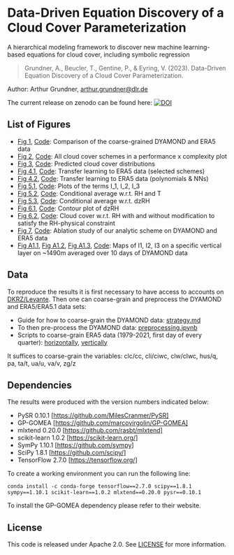 # Data-Driven Equation Discovery of a Cloud Cover Parameterization
A hierarchical modeling framework to discover new machine learning-based equations for cloud cover, including symbolic regression

> Grundner, A., Beucler, T., Gentine, P., & Eyring, V. (2023). Data-Driven Equation Discovery of a Cloud Cover Parameterization.

Author: Arthur Grundner, [arthur.grundner@dlr.de](mailto:arthur.grundner@dlr.de)

The current release on zenodo can be found here: [![DOI](https://zenodo.org/badge/616471061.svg)](https://zenodo.org/badge/latestdoi/616471061)

## List of Figures

- [Fig 1](sec2_data/era5_dyamond_comp_4_vars.pdf), [Code](sec2_data/analyze_data.ipynb): Comparison of the coarse-grained DYAMOND and ERA5 data
- [Fig 2](sec5_results/sec512_balancing_performance_and_complexity/performance_vs_complexity_logscale_pysr_fixed.pdf), [Code](sec5_results/sec512_balancing_performance_and_complexity/combine_results_dyamond.ipynb): All cloud cover schemes in a performance x complexity plot
- [Fig 3](sec5_results/sec52_split_by_cloud_regimes/distributions_selected_schemes_pd.pdf), [Code](sec5_results/sec52_split_by_cloud_regimes/combining_selected_distributions.ipynb): Predicted cloud cover distributions
- [Fig 4.1](sec5_results/sec53_transferability_to_era5/era5_1979-2021/tf_main_scatter.pdf), [Code](sec5_results/sec53_transferability_to_era5/combine_results.ipynb): Transfer learning to ERA5 data (selected schemes)
- [Fig 4.2](sec5_results/sec53_transferability_to_era5/era5_1979-2021/tf_add_scatter.pdf), [Code](sec5_results/sec53_transferability_to_era5/combine_results.ipynb): Transfer learning to ERA5 data (polynomials & NNs)
- [Fig 5.1](sec6_physical_interpretation/I1_I2_I3.pdf), [Code](sec6_physical_interpretation/optimize_coefs_EQ4_check_physical_eqns.ipynb): Plots of the terms I_1, I_2, I_3
- [Fig 5.2](sec6_physical_interpretation/rh_and_T_vs_cl_area.pdf), [Code](sec6_physical_interpretation/analyzing_eqns.ipynb): Conditional average w.r.t. RH and T
- [Fig 5.3](sec6_physical_interpretation/rh_z_vs_cl_area_new.pdf), [Code](sec6_physical_interpretation/analyzing_eqns.ipynb): Conditional average w.r.t. dzRH
- [Fig 6.1](sec6_physical_interpretation/derivative_of_f_wrt_rh.pdf), [Code](sec6_physical_interpretation/dzRH_contour_plot.ipynb): Contour plot of dzRH
- [Fig 6.2](sec6_physical_interpretation/RH_vs_cl_area_mod.pdf), [Code](sec6_physical_interpretation/pdp_plot_rh.ipynb): Cloud cover w.r.t. RH with and without modification to satisfy the RH-physical constraint
- [Fig 7](sec6_physical_interpretation/ablation_study_dyamond/dyamond_era5_ablation_study_results.pdf), [Code](sec6_physical_interpretation/ablation_study_dyamond/plot_results.ipynb): Ablation study of our analytic scheme on DYAMOND and ERA5 data
- [Fig A1.1](appendix/I1_lv_41_20160811-0820_timmean.pdf), [Fig A1.2](appendix/I2_lv_41_20160811-0820_timmean.pdf), [Fig A1.3](appendix/I3_lv_41_20160811-0820_timmean.pdf), [Code](appendix/plotting_I1_I2_I3_geographical.ipynb): Maps of I1, I2, I3 on a specific vertical layer on ~1490m averaged over 10 days of DYAMOND data

## Data

To reproduce the results it is first necessary to have access to accounts on [DKRZ/Levante](https://docs.dkrz.de/). Then one can coarse-grain and preprocess the DYAMOND and ERA5/ERA5.1 data sets:
- Guide for how to coarse-grain the DYAMOND data: [strategy.md](sec2_data/sec21_DYAMOND/strategy.md)
- To then pre-process the DYAMOND data: [preprocessing.ipynb](sec2_data/sec21_DYAMOND/preprocessing.ipynb) 
- Scripts to coarse-grain ERA5 data (1979-2021, first day of every quarter): [horizontally](sec2_data/sec22_ERA5/horizontal_coarse-graining), [vertically](sec2_data/vertical_coarse-graining)

It suffices to coarse-grain the variables: clc/cc, cli/ciwc, clw/clwc, hus/q, pa, ta/t, ua/u, va/v, zg/z

## Dependencies
The results were produced with the version numbers indicated below:
- PySR 0.10.1 [https://github.com/MilesCranmer/PySR]
- GP-GOMEA [https://github.com/marcovirgolin/GP-GOMEA]
- mlxtend 0.20.0 [https://github.com/rasbt/mlxtend]
- scikit-learn 1.0.2 [https://scikit-learn.org/]
- SymPy 1.10.1 [https://github.com/sympy]
- SciPy 1.8.1 [https://github.com/scipy/]
- TensorFlow 2.7.0 [https://tensorflow.org/]

To create a working environment you can run the following line:
```
conda install -c conda-forge tensorflow==2.7.0 scipy==1.8.1 sympy==1.10.1 scikit-learn==1.0.2 mlxtend==0.20.0 pysr==0.10.1
```
To install the GP-GOMEA dependency please refer to their website.

## License
This code is released under Apache 2.0. See [LICENSE](LICENSE) for more information.

